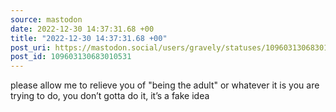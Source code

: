 ```yaml
---
source: mastodon
date: 2022-12-30 14:37:31.68 +00
title: "2022-12-30 14:37:31.68 +00"
post_uri: https://mastodon.social/users/gravely/statuses/109603130683010531
post_id: 109603130683010531
---
```

please allow me to relieve you of "being the adult" or whatever it is you are trying to do, you don’t gotta do it, it’s a fake idea


